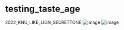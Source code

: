# testing_taste_age
2022_KNU_LIKE_LION_SECRETTONE
![image](https://github.com/gd5097/testing_taste_age/assets/80823659/2c7c22a8-fe36-4a02-9f6e-d526832e04fc)
![image](https://github.com/gd5097/testing_taste_age/assets/80823659/664c2424-089a-4f07-bd35-612dd1b19386)
